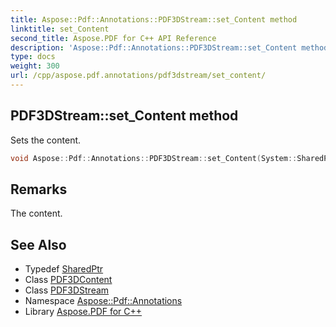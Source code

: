 ```yaml
---
title: Aspose::Pdf::Annotations::PDF3DStream::set_Content method
linktitle: set_Content
second_title: Aspose.PDF for C++ API Reference
description: 'Aspose::Pdf::Annotations::PDF3DStream::set_Content method. Sets the content in C++.'
type: docs
weight: 300
url: /cpp/aspose.pdf.annotations/pdf3dstream/set_content/
---
```

## PDF3DStream::set_Content method


Sets the content.

```cpp
void Aspose::Pdf::Annotations::PDF3DStream::set_Content(System::SharedPtr<PDF3DContent> value)
```

## Remarks


The content.
## See Also

* Typedef [SharedPtr](../../../system/sharedptr/)
* Class [PDF3DContent](../../pdf3dcontent/)
* Class [PDF3DStream](../)
* Namespace [Aspose::Pdf::Annotations](../../)
* Library [Aspose.PDF for C++](../../../)
